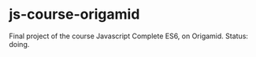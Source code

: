 # js-course-origamid
Final project of the course Javascript Complete ES6, on Origamid. Status: doing.
